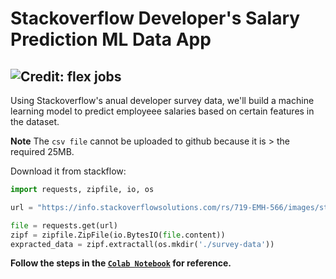# Stackoverflow Developer's Salary Prediction ML Data App

![Credit: flex jobs](https://fjwp.s3.amazonaws.com/blog/wp-content/uploads/2021/02/18095635/Salary-Range.png)
---

Using Stackoverflow's anual developer survey data, we'll build a machine learning model to predict employeee salaries based on certain features in the dataset.


**Note**
The `csv file` cannot be uploaded to github because it is > the required 25MB.

Download it from stackflow:

```python
import requests, zipfile, io, os

url = "https://info.stackoverflowsolutions.com/rs/719-EMH-566/images/stack-overflow-developer-survey-2021.zip"

file = requests.get(url)
zipf = zipfile.ZipFile(io.BytesIO(file.content))
expracted_data = zipf.extractall(os.mkdir('./survey-data'))
```

**Follow the steps in the [`Colab Notebook`](https://colab.research.google.com/drive/14lMUZjURIOUcP4JLf1KX-UN5xNgCJoGU?usp=sharing) for reference.**
